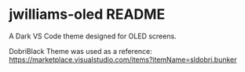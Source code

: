 # jwilliams-oled README

A Dark VS Code theme designed for OLED screens.

DobriBlack Theme was used as a reference: https://marketplace.visualstudio.com/items?itemName=sldobri.bunker
